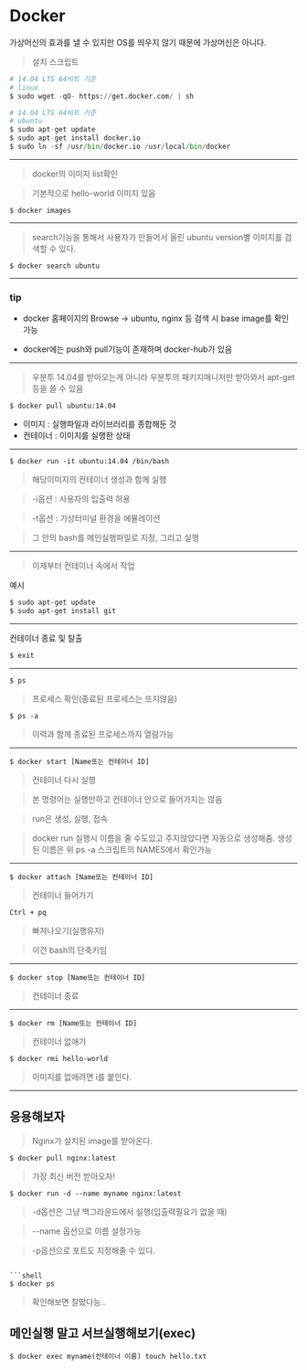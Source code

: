 # Docker
가상머신의 효과를 낼 수 있지만 OS를 띄우지 않기 때문에 가상머신은 아니다.

> 설치 스크립트
```python
# 14.04 LTS 64비트 기준
# linux
$ sudo wget -qO- https://get.docker.com/ | sh
```

```python
# 14.04 LTS 64비트 기준
# ubuntu
$ sudo apt-get update
$ sudo apt-get install docker.io
$ sudo ln -sf /usr/bin/docker.io /usr/local/bin/docker
```
---
> docker의 이미지 list확인

> 기본적으로 hello-world 이미지 있음
```shell
$ docker images
```
---
> search기능을 통해서 사용자가 만들어서 올린 ubuntu version별 이미지를 검색할 수 있다.
```shell
$ docker search ubuntu
```
---
### tip
- docker 홈페이지의 Browse -> ubuntu, nginx 등 검색 시 base image를 확인 가능

- docker에는 push와 pull기능이 존재하며 docker-hub가 있음

---

> 우분투 14.04를 받아오는게 아니라 우분투의 패키지매니저만 받아와서 apt-get등을 쓸 수 있음
```shell
$ docker pull ubuntu:14.04
```
- 이미지 : 실행파일과 라이브러리를 종합해둔 것
- 컨테이너 : 이미지를 실행한 상태
---
```shell
$ docker run -it ubuntu:14.04 /bin/bash
```
> 해당이미지의 컨테이너 생성과 함께 실행

> -i옵션 : 사용자의 입출력 허용

> -t옵션 : 가상터미널 환경을 에뮬레이션

> 그 안의 bash를 메인실행파일로 지정, 그리고 실행
---
> 이제부터 컨테이너 속에서 작업

예시
```bash
$ sudo apt-get update
$ sudo apt-get install git
```
---
컨테이너 종료 및 탈출
```bash
$ exit
```
---
```shell
$ ps 
```
> 프로세스 확인(종료된 프로세스는 뜨지않음)
```shell
$ ps -a
```
> 이력과 함께 종료된 프로세스까지 열람가능

---
```shell
$ docker start [Name또는 컨테이너 ID]
```
> 컨테이너 다시 실행

> 본 명령어는 실행만하고 컨테이너 안으로 들어가지는 않음

> run은 생성, 실행, 접속

> docker run 실행시 이름을 줄 수도있고 주지않았다면 자동으로 생성해줌. 생성된 이름은 위 ps -a 스크립트의 NAMES에서 확인가능

---
```shell
$ docker attach [Name또는 컨테이너 ID]
```
> 컨테이너 들어가기

```shell
Ctrl + pq
```
> 빠져나오기(실행유지)

> 이건 bash의 단축키임
---
```shell
$ docker stop [Name또는 컨테이너 ID]
```
> 컨테이너 종료
---
```shell
$ docker rm [Name또는 컨테이너 ID]
```
> 컨테이너 없애기
```shell
$ docker rmi hello-world
```
> 이미지를 없애려면 i를 붙인다.

----

## 응용해보자
> Nginx가 설치된 image를 받아온다.
```shell
$ docker pull nginx:latest
```
> 가장 최신 버전 받아오자!

```shell
$ docker run -d --name myname nginx:latest
```
> -d옵션은 그냥 백그라운드에서 실행(입출력필요가 없을 때)

> --name 옵션으로 이름 설정가능

> -p옵션으로 포트도 지정해줄 수 있다.
```

```shell
$ docker ps
```
> 확인해보면 잘떴다능..

## 메인실행 말고 서브실행해보기(exec)
```shell
$ docker exec myname(컨테이너 이름) touch hello.txt
```